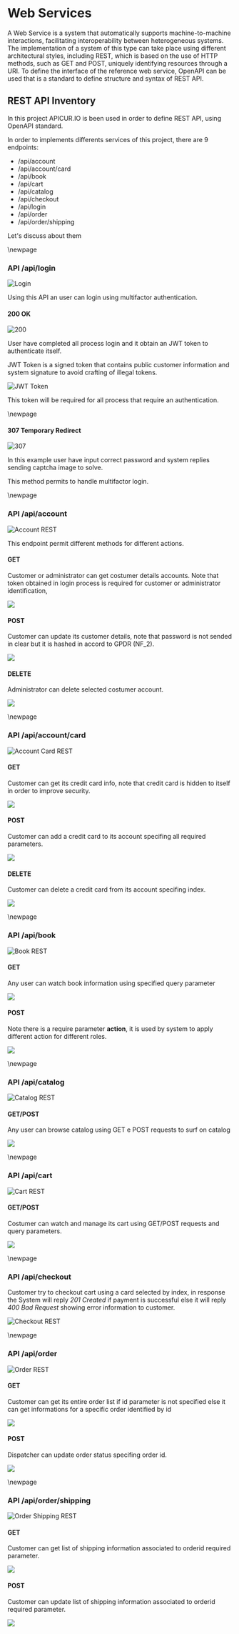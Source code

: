 # Web Services

A Web Service is a system that automatically supports machine-to-machine interactions, facilitating interoperability between heterogeneous systems. The implementation of a system of this type can take place using different architectural styles, including REST,
which is based on the use of HTTP methods, such as GET and POST, uniquely identifying resources through a URI. To define the interface of the reference web service, OpenAPI can be used that is a standard  to define structure and syntax of REST API.

## REST API Inventory

In this project APICUR.IO is been used in order to define REST API, using OpenAPI standard. 

In order to implements differents services of this project, there are 9 endpoints:

- /api/account
- /api/account/card
- /api/book
- /api/cart
- /api/catalog
- /api/checkout
- /api/login
- /api/order
- /api/order/shipping

Let's discuss about them

\newpage

### API /api/login

![Login](./images/API/login.png)

Using this API an user can login using multifactor authentication.

#### 200 OK

![200](./images/API/login_200.png)

User have completed all process login and it obtain an JWT token to authenticate itself.

JWT Token is a signed token that contains public customer information and system signature to avoid crafting of illegal tokens.

![JWT Token](./images/API/login_jwt.png)

This token will be required for all process that require an authentication.

\newpage

#### 307 Temporary Redirect

![307](./images/API/login_307.png)

In this example user have input correct password and system replies sending captcha image to solve.

This method permits to handle multifactor login.

\newpage

### API /api/account

![Account REST](./images/API/account.png)

This endpoint permit different methods for different actions.

#### GET

Customer or administrator can get costumer details accounts. Note that token obtained in login process is required for customer or administrator identification,

![](./images/API/account_get.png)

#### POST

Customer can update its customer details, note that password is not sended in clear but it is hashed in accord to GPDR (NF_2).

![](./images/API/account_post.png)

#### DELETE

Administrator can delete selected costumer account.

![](./images/API/account_delete.png)

\newpage

### API /api/account/card

![Account Card REST](./images/API/account_card.png)

#### GET

Customer can get its credit card info, note that credit card is hidden to itself in order to improve security.

![](./images/API/account_card_get.png)

#### POST

Customer can add a credit card to its account specifing all required parameters.

![](./images/API/account_card_post.png)

#### DELETE

Customer can delete a credit card from its account specifing index.

![](./images/API/account_card_delete.png)

\newpage

### API /api/book

![Book REST](./images/API/book.png)


#### GET

Any user can watch book information using specified query parameter

![](./images/API/book_get.png)

#### POST

Note there is a require parameter **action**, it is used by system to apply different action for different roles.

![](./images/API/book_post.png)

\newpage

### API /api/catalog

![Catalog REST](./images/API/catalog.png)

#### GET/POST

Any user can browse catalog using GET e POST requests to surf on catalog

![](./images/API/catalog_rest.png)

\newpage

### API /api/cart

![Cart REST](./images/API/cart.png)

#### GET/POST

Costumer can watch and manage its cart using GET/POST requests and query parameters.

![](./images/API/cart_rest.png)

\newpage

### API /api/checkout

Customer try to checkout cart using a card selected by index, in response the System will reply *201 Created* if payment is successful else it will reply *400 Bad Request* showing error information to customer.

![Checkout REST](./images/API/checkout.png)

\newpage

### API /api/order

![Order REST](./images/API/order.png)

#### GET

Customer can get its entire order list if id parameter is not specified else it can get informations for a specific order identified by id

![](./images/API/order_get.png)

#### POST

Dispatcher can update order status specifing order id.

![](./images/API/order_post.png)

\newpage

### API /api/order/shipping

![Order Shipping REST](./images/API/order_ship.png)

#### GET

Customer can get list of shipping information associated to orderid required parameter.

![](./images/API/order_ship_get.png)

#### POST

Customer can update list of shipping information associated to orderid required parameter.

![](./images/API/order_ship_post.png)